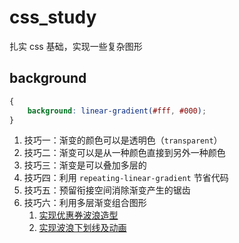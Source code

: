 # css_study
扎实 css 基础，实现一些复杂图形

## background

```css
{
    background: linear-gradient(#fff, #000);
}
```

1. 技巧一：渐变的颜色可以是透明色（`transparent`）
2. 技巧二：渐变可以是从一种颜色直接到另外一种颜色
3. 技巧三：渐变是可以叠加多层的
4. 技巧四：利用 `repeating-linear-gradient` 节省代码
5. 技巧五：预留衔接空间消除渐变产生的锯齿
6. 技巧六：利用多层渐变组合图形
   1. [实现优惠券波浪造型](https://github.com/PENTONCOS/css_study/blob/main/background/coupon)
   2. [实现波浪下划线及动画](https://github.com/PENTONCOS/css_study/blob/main/background/flow-wave)

